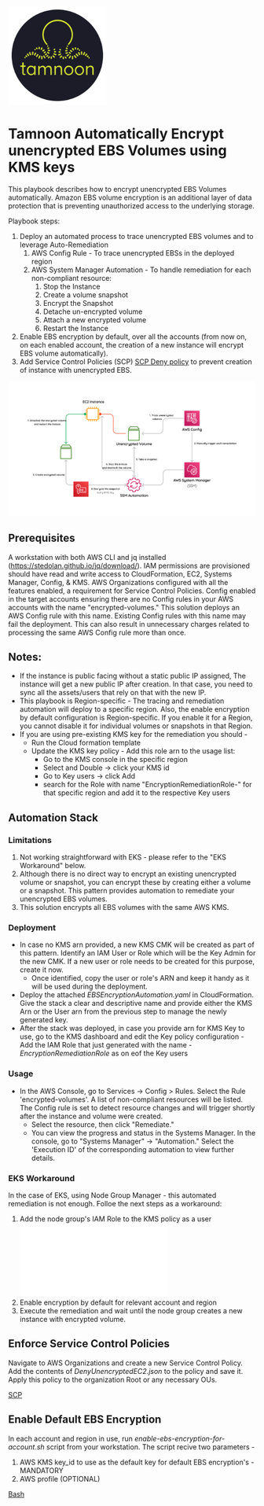 
<img src="../images/icons/Tamnoon.png" width="200"/>

# Tamnoon Automatically Encrypt unencrypted EBS Volumes using KMS keys

This playbook describes how to encrypt unencrypted EBS Volumes automatically. 
Amazon EBS volume encryption is an additional layer of data protection that is preventing unauthorized access to the underlying storage.


Playbook steps:
1. Deploy an automated process to trace unencrypted EBS volumes and to leverage Auto-Remediation
   1. AWS Config Rule - To trace unencrypted EBSs in the deployed region
   2. AWS System Manager Automation - To handle remediation for each non-compliant resource:
      1. Stop the Instance
      2. Create a volume snapshot
      3. Encrypt the Snapshot
      4. Detache un-encrypted volume
      5. Attach a new encrypted volume
      6. Restart the Instance
2. Enable EBS encryption by default, over all the accounts (from now on, on each enabled account, the creation of a new instance will encrypt EBS volume automatically).
3. Add Service Control Policies (SCP) [SCP Deny policy](https://docs.aws.amazon.com/organizations/latest/userguide/orgs_manage_policies_scps_examples.html) to prevent creation of instance with unencrypted EBS.


![EBS architecture diagram](../images/TamnoonEBSEncryptionDiagrams.png)

## Prerequisites 
A workstation with both AWS CLI and jq installed (https://stedolan.github.io/jq/download/).
IAM permissions are provisioned should have read and write access to CloudFormation, EC2, Systems Manager, Config, & KMS.
AWS Organizations configured with all the features enabled, a requirement for Service Control Policies.
Config enabled in the target accounts ensuring there are no Config rules in your AWS accounts with the name "encrypted-volumes." This solution deploys an AWS Config rule with this name. Existing Config rules with this name may fail the deployment. This can also result in unnecessary charges related to processing the same AWS Config rule more than once.

## Notes:
* If the instance is public facing without a static public IP assigned, The instance will get a new public IP after creation. In that case, you need to sync all the assets/users that rely on that with the new IP.
* This playbook is Region-specific - The tracing and remediation automation will deploy to a specific region. Also, the enable encryption by default configuration is Region-specific. If you enable it for a Region, you cannot disable it for individual volumes or snapshots in that Region.
* If you are using pre-existing KMS key for the remediation you should - 
  * Run the Cloud formation template
  * Update the KMS key policy - Add this role arn to the usage list:
    * Go to the KMS console in the specific region
    * Select and Double -> click your KMS id 
    * Go to Key users -> click Add
    * search for the Role with name "EncryptionRemediationRole-" for that specific region and add it to the respective Key users 


## Automation Stack 
### Limitations
1. Not working straightforward with EKS - please refer to the "EKS Workaround" below.
2. Although there is no direct way to encrypt an existing unencrypted volume or snapshot, you can encrypt these by creating either a volume or a snapshot. This pattern provides automation to remediate your unencrypted EBS volumes.
3. This solution encrypts all EBS volumes with the same AWS KMS.

### Deployment
* In case no KMS arn provided, a new KMS CMK will be created as part of this pattern. Identify an IAM User or Role which will be the Key Admin for the new CMK. If a new user or role needs to be created for this purpose, create it now.
  * Once identified, copy the user or role's ARN and keep it handy as it will be used during the deployment.
* Deploy the attached _EBSEncryptionAutomation.yaml_ in CloudFormation. Give the stack a clear and descriptive name and provide either the KMS Arn or the User arn from the previous step to manage the newly generated key.
* After the stack was deployed, in case you provide arn for KMS Key to use, go to the KMS dashboard and edit the Key policy configuration - Add the IAM Role that just generated with the name - _EncryptionRemediationRole_ as on eof the Key users


### Usage
* In the AWS Console, go to Services -> Config > Rules. Select the Rule 'encrypted-volumes'. A list of non-compliant resources will be listed. The Config rule is set to detect resource changes and will trigger shortly after the instance and volume were created.
    * Select the resource, then click "Remediate."
    * You can view the progress and status in the Systems Manager. In the console, go to "Systems Manager" -> "Automation." Select the 'Execution ID' of the corresponding automation to view further details.


### EKS Workaround
In the case of EKS, using Node Group Manager - this automated remediation is not enough. Folloe the next steps as a workaround:
1. Add the node group's IAM Role to the KMS policy as a user ![Policy Template](CloudFormation/KMS_Policy_Statment_for_EKS.json)
2. Enable encryption by default for relevant account and region 
3. Execute the remediation and wait until the node group creates a new instance with encrypted volume.

## Enforce Service Control Policies

Navigate to AWS Organizations and create a new Service Control Policy. Add the contents of _DenyUnencryptedEC2.json_ to the policy and save it. Apply this policy to the organization Root or any necessary OUs.

[SCP](SCP)

## Enable Default EBS Encryption

In each account and region in use, run _enable-ebs-encryption-for-account.sh_ script from your workstation.
The script recive two parameters - 
1. AWS KMS key_id to use as the default key for default EBS encryption's - MANDATORY
2. AWS profile (OPTIONAL)

[Bash](Bash)

  
